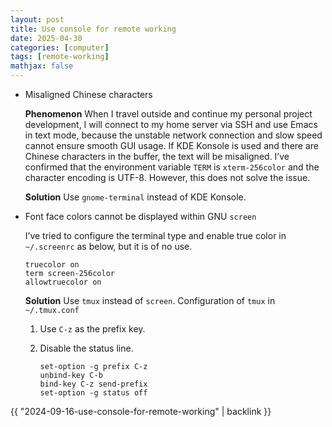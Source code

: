 ```yaml
---
layout: post
title: Use console for remote working
date: 2025-04-30
categories: [computer]
tags: [remote-working]
mathjax: false
---
```


-   Misaligned Chinese characters
    
    **Phenomenon** When I travel outside and continue my personal project development, I will connect to my home server via SSH and use Emacs in text mode, because the unstable network connection and slow speed cannot ensure smooth GUI usage. If KDE Konsole is used and there are Chinese characters in the buffer, the text will be misaligned. I&rsquo;ve confirmed that the environment variable `TERM` is `xterm-256color` and the character encoding is UTF-8. However, this does not solve the issue.
    
    **Solution** Use `gnome-terminal` instead of KDE Konsole.
-   Font face colors cannot be displayed within GNU `screen`
    
    I&rsquo;ve tried to configure the terminal type and enable true color in `~/.screenrc` as below, but it is of no use.
    
    ```text
    truecolor on
    term screen-256color
    allowtruecolor on
    ```
    
    **Solution** Use `tmux` instead of `screen`. Configuration of `tmux` in `~/.tmux.conf`
    
    1.  Use `C-z` as the prefix key.
    2.  Disable the status line.
        
        ```text
        set-option -g prefix C-z
        unbind-key C-b
        bind-key C-z send-prefix
        set-option -g status off
        ```

{{ "2024-09-16-use-console-for-remote-working" | backlink }}
